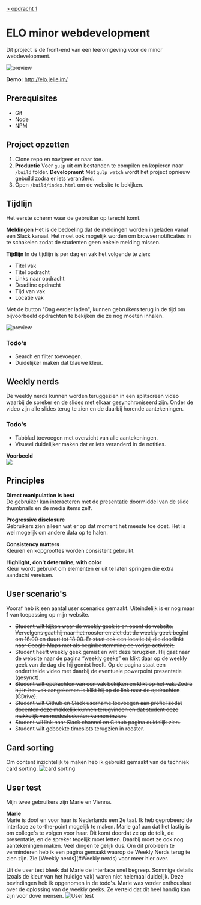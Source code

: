 [> opdracht 1](https://github.com/jelleoverbeek/web-design/tree/master)

# ELO minor webdevelopment
Dit project is de front-end van een leeromgeving voor de minor webdevelopment. 

![preview](https://d.pr/i/yNmGyN+)

**Demo:** http://elo.jelle.im/

## Prerequisites
* Git
* Node
* NPM

## Project opzetten
1. Clone repo en navigeer er naar toe.
2. **Productie**
   Voer `gulp` uit om bestanden te compilen en kopieren naar `/build` folder. 
   **Development**
   Met `gulp watch` wordt het project opnieuw gebuild zodra er iets veranderd.
3. Open `/build/index.html` om de website te bekijken.

## Tijdlijn
Het eerste scherm waar de gebruiker op terecht komt.

**Meldingen**
Het is de bedoeling dat de meldingen worden ingeladen vanaf een Slack kanaal. Het moet ook mogelijk worden om browsernotificaties in te schakelen zodat de studenten geen enkele melding missen. 

**Tijdlijn**
In de tijdlijn is per dag en vak het volgende te zien:
* Titel vak
* Titel opdracht
* Links naar opdracht
* Deadline opdracht
* Tijd van vak
* Locatie vak

Met de button "Dag eerder laden", kunnen gebruikers terug in de tijd om bijvoorbeeld opdrachten te bekijken die ze nog moeten inhalen. 

![preview](https://d.pr/i/yNmGyN+)

### Todo's
* Search en filter toevoegen.
* Duidelijker maken dat blauwe kleur.

## Weekly nerds
De weekly nerds kunnen worden teruggezien in een splitscreen video waarbij de spreker en de slides met elkaar gesynchroniseerd zijn. Onder de video zijn alle slides terug te zien en de daarbij horende aantekeningen.

### Todo's
- Tabblad toevoegen met overzicht van alle aantekeningen.
- Visueel duidelijker maken dat er iets veranderd in de notities.

**Voorbeeld**  
<img src="weeklynerd.gif?raw=true">

## Principles

**Direct manipulation is best**  
De gebruiker kan interacteren met de presentatie doormiddel van de slide thumbnails en de media items zelf.

**Progressive disclosure**  
Gebruikers zien alleen wat er op dat moment het meeste toe doet. Het is wel mogelijk om andere data op te halen. 

**Consistency matters**  
Kleuren en kopgroottes worden consistent gebruikt.

**Highlight, don't determine, with color**  
Kleur wordt gebruikt om elementen er uit te laten springen die extra aandacht vereisen.

## User scenario's
Vooraf heb ik een aantal user scenarios gemaakt. Uiteindelijk is er nog maar 1 van toepassing op mijn website.

* ~~Student wilt kijken waar de weekly geek is en opent de website. Vervolgens gaat hij naar het rooster en ziet dat de weekly geek begint om 16:00 en duurt tot 18:00. Er staat ook een locatie bij die doorlinkt naar Google Maps met als beginbestemming de vorige activiteit.~~
* Student heeft weekly geek gemist en wilt deze terugzien. Hij gaat naar de website naar de pagina “weekly geeks” en klikt daar op de weekly geek van de dag die hij gemist heeft. Op de pagina staat een ondertitelde video met daarbij de eventuele powerpoint presentatie (gesynct).
* ~~Student wilt opdrachten van een vak bekijken en klikt op het vak. Zodra hij in het vak aangekomen is klikt hij op de link naar de opdrachten (GDrive).~~
* ~~Student wilt Github en Slack username toevoegen aan profiel zodat docenten deze makkelijk kunnen terugvinden en dat student deze makkelijk van medestudenten kunnen inzien.~~
* ~~Student wil link naar Slack channel en Github pagina duidelijk zien.~~
* ~~Student wilt geboekte timeslots terugzien in rooster.~~

## Card sorting
Om content inzichtelijk te maken heb ik gebruikt gemaakt van de techniek card sorting.
![card sorting](https://d.pr/i/C4XZEf+)

## User test
Mijn twee gebruikers zijn Marie en Vienna.

**Marie**  
Marie is doof en voor haar is Nederlands een 2e taal. Ik heb geprobeerd de interface zo to-the-point mogelijk te maken.
Marie gaf aan dat het lastig is om college's te volgen voor haar. Dit komt doordat ze op de tolk, de presentatie, en de spreker tegelijk moet letten. Daarbij moet ze ook nog aantekeningen maken. Veel dingen te gelijk dus.
Om dit probleem te verminderen heb ik een pagina gemaakt waarop de Weekly Nerds terug te zien zijn. Zie [Weekly nerds](#Weekly nerds) voor meer hier over.

Uit de user test bleek dat Marie de interface snel begreep. Sommige details (zoals de kleur van het huidige vak) waren niet helemaal duidelijk. Deze bevindingen heb ik opgenomen in de todo's. Marie was verder enthousiast over de oplossing van de weekly geeks. Ze verteld dat dit heel handig kan zijn voor dove mensen. 
![User test](https://d.pr/i/pwYzKa+)